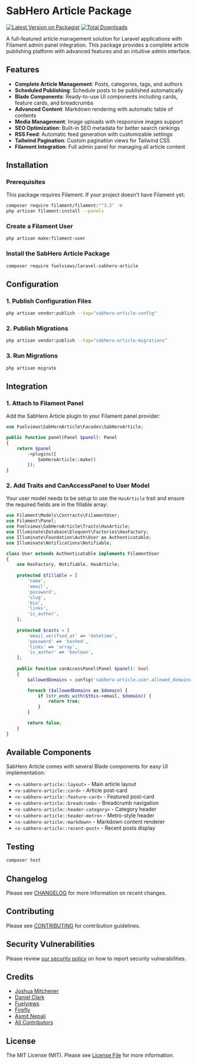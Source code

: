 # SabHero Article Package

[![Latest Version on Packagist](https://img.shields.io/packagist/v/fuelviews/laravel-sabhero-article.svg?style=flat-square)](https://packagist.org/packages/fuelviews/laravel-sabhero-article)
[![Total Downloads](https://img.shields.io/packagist/dt/fuelviews/laravel-sabhero-article.svg?style=flat-square)](https://packagist.org/packages/fuelviews/laravel-sabhero-article)

A full-featured article management solution for Laravel applications with Filament admin panel integration. This package provides a complete article publishing platform with advanced features and an intuitive admin interface.

## Features

- **Complete Article Management**: Posts, categories, tags, and authors
- **Scheduled Publishing**: Schedule posts to be published automatically
- **Blade Components**: Ready-to-use UI components including cards, feature cards, and breadcrumbs
- **Advanced Content**: Markdown rendering with automatic table of contents
- **Media Management**: Image uploads with responsive images support
- **SEO Optimization**: Built-in SEO metadata for better search rankings
- **RSS Feed**: Automatic feed generation with customizable settings
- **Tailwind Pagination**: Custom pagination views for Tailwind CSS
- **Filament Integration**: Full admin panel for managing all article content

## Installation

### Prerequisites

This package requires Filament. If your project doesn't have Filament yet:

```bash
composer require filament/filament:"^3.2" -W
php artisan filament:install --panels
```

### Create a Filament User
```bash
php artisan make:filament-user
```

### Install the SabHero Article Package

```bash
composer require fuelviews/laravel-sabhero-article
```

## Configuration

### 1. Publish Configuration Files

```bash
php artisan vendor:publish --tag="sabhero-article-config"
```

### 2. Publish Migrations

```bash
php artisan vendor:publish --tag="sabhero-article-migrations"
```

### 3. Run Migrations

```bash
php artisan migrate
```

## Integration

### 1. Attach to Filament Panel

Add the SabHero Article plugin to your Filament panel provider:

```php
use Fuelviews\SabHeroArticle\Facades\SabHeroArticle;

public function panel(Panel $panel): Panel
{
    return $panel
        ->plugins([
            SabHeroArticle::make()
        ]);
}
```

### 2. Add Traits and CanAccessPanel to User Model

Your user model needs to be setup to use the `HasArticle` trait and ensure the required fields are in the fillable array:

```php
use Filament\Models\Contracts\FilamentUser;
use Filament\Panel;
use Fuelviews\SabHeroArticle\Traits\HasArticle;
use Illuminate\Database\Eloquent\Factories\HasFactory;
use Illuminate\Foundation\Auth\User as Authenticatable;
use Illuminate\Notifications\Notifiable;

class User extends Authenticatable implements FilamentUser
{
    use HasFactory, Notifiable, HasArticle;
    
    protected $fillable = [
        'name',
        'email',
        'password',
        'slug',
        'bio',
        'links',
        'is_author',
    ];
    
    protected $casts = [
        'email_verified_at' => 'datetime',
        'password' => 'hashed',
        'links' => 'array',
        'is_author' => 'boolean',
    ];
    
    public function canAccessPanel(Panel $panel): bool
    {
        $allowedDomains = config('sabhero-article.user.allowed_domains', []);

        foreach ($allowedDomains as $domain) {
            if (str_ends_with($this->email, $domain)) {
                return true;
            }
        }

        return false;
    }
}
```

## Available Components

SabHero Article comes with several Blade components for easy UI implementation:

- `<x-sabhero-article::layout>` - Main article layout
- `<x-sabhero-article::card>` - Article post-card
- `<x-sabhero-article::feature-card>` - Featured post-card
- `<x-sabhero-article::breadcrumb>` - Breadcrumb navigation
- `<x-sabhero-article::header-category>` - Category header
- `<x-sabhero-article::header-metro>` - Metro-style header
- `<x-sabhero-article::markdown>` - Markdown content renderer
- `<x-sabhero-article::recent-post>` - Recent posts display

## Testing

```bash
composer test
```

## Changelog

Please see [CHANGELOG](CHANGELOG.md) for more information on recent changes.

## Contributing

Please see [CONTRIBUTING](CONTRIBUTING.md) for contribution guidelines.

## Security Vulnerabilities

Please review [our security policy](../../security/policy) on how to report security vulnerabilities.

## Credits

- [Joshua Mitchener](https://github.com/thejmitchener)
- [Daniel Clark](https://github.com/sweatybreeze)
- [Fuelviews](https://github.com/fuelviews)
- [Firefly](https://github.com/thefireflytech)
- [Asmit Nepali](https://github.com/AsmitNepali)
- [All Contributors](../../contributors)

## License

The MIT License (MIT). Please see [License File](LICENSE.md) for more information.
